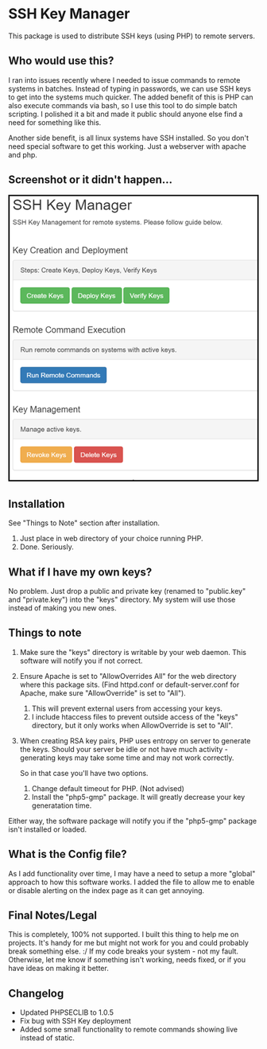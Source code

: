 SSH Key Manager
===============

This package is used to distribute SSH keys (using PHP) to remote servers.


Who would use this?
-------------------
I ran into issues recently where I needed to issue commands to remote systems in batches. Instead of typing in passwords, we can use SSH keys to get into the systems much quicker. 
The added benefit of this is PHP can also execute commands via bash, so I use this tool to do simple batch scripting. I polished it a bit and made it public should anyone else find a need for something like this.

Another side benefit, is all linux systems have SSH installed. So you don't need special software to get this working. Just a webserver with apache and php. 


Screenshot or it didn't happen...
---------------------------------
![Alt text](screenshot.png "Screenshot of landing page...")


Installation
------------
See "Things to Note" section after installation.
1. Just place in web directory of your choice running PHP.    
2. Done. Seriously.

What if I have my own keys?
---------------------------
No problem. Just drop a public and private key (renamed to "public.key" and "private.key") into the "keys" directory. 
My system will use those instead of making you new ones.

 
Things to note
--------------
1. Make sure the "keys" directory is writable by your web daemon. This software will notify you if not correct.

2. Ensure Apache is set to "AllowOverrides All" for the web directory where this package sits. (Find httpd.conf or default-server.conf for Apache, make sure "AllowOverride" is set to "All").     
   1. This will prevent external users from accessing your keys. 
   2. I include htaccess files to prevent outside access of the "keys" directory, but it only works when AllowOverride is set to "All".

3. When creating RSA key pairs, PHP uses entropy on server to generate the keys. Should your server be idle or not have much activity - generating keys may take some time and may not work correctly. 

   So in that case you'll have two options.    
   1. Change default timeout for PHP. (Not advised)    
   2. Install the "php5-gmp" package. It will greatly decrease your key generatation time. 

Either way, the software package will notify you if the "php5-gmp" package isn't installed or loaded.


What is the Config file?
------------------------
As I add functionality over time, I may have a need to setup a more "global" approach to how this software works. I added the file to allow me to enable or disable alerting on the index page as it can get annoying.


Final Notes/Legal
-----------------
This is completely, 100% not supported. I built this thing to help me on projects. It's handy for me but might not work for you and could probably break something else. :/
If my code breaks your system - not my fault.
Otherwise, let me know if something isn't working, needs fixed, or if you have ideas on making it better.


Changelog
---------
- Updated PHPSECLIB to 1.0.5
- Fix bug with SSH Key deployment
- Added some small functionality to remote commands showing live instead of static.